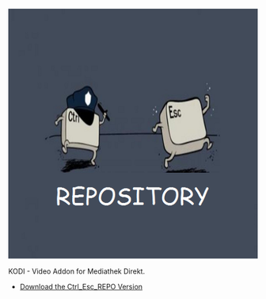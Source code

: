 ![Mediathek Direkt](icon.png)

KODI - Video Addon for Mediathek Direkt.

* [Download the Ctrl_Esc_REPO Version](https://bit.ly/39USMqu)



